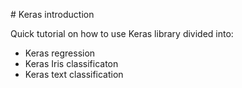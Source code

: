 # Keras introduction

Quick tutorial on how to use Keras library divided into:

- Keras regression
- Keras Iris classificaton
- Keras text classification

